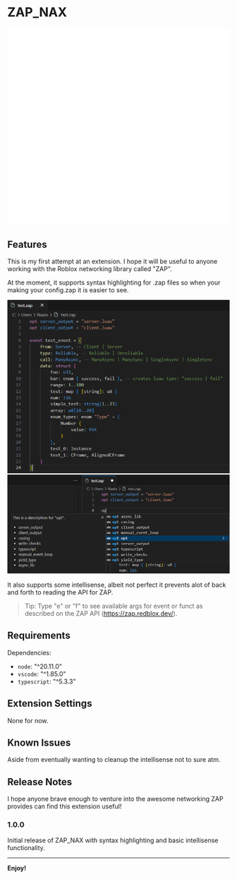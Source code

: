 # ZAP_NAX

<!-- ![NAXBLOX](/images/naxblox_logo_words.png) -->
![NAXBLOX](https://raw.githubusercontent.com/Naxious/zap_nax/main/images/naxblox_logo_words.png)

## Features

This is my first attempt at an extension.
I hope it will be useful to anyone working with the Roblox networking library called "ZAP".

At the moment, it supports syntax highlighting for .zap files so when your making your config.zap it is easier to see.
<!-- ![Highlights](/images/highlight_feature.png) -->
![Highlights](https://raw.githubusercontent.com/Naxious/zap_nax/main/images/highlight_feature.png)
![OptIntellisense](https://raw.githubusercontent.com/Naxious/zap_nax/main/images/opt_intellisense.png)

It also supports some intellisense, albeit not perfect it prevents alot of back and forth to reading the API for ZAP.

> Tip: Type "e" or "f" to see available args for event or funct as described on the ZAP API (<https://zap.redblox.dev/>).

## Requirements

Dependencies:

* `node`:  "^20.11.0"
* `vscode`: "^1.85.0"
* `typescript`: "^5.3.3"

## Extension Settings

None for now.

## Known Issues

Aside from eventually wanting to cleanup the intellisense not to sure atm.

## Release Notes

I hope anyone brave enough to venture into the awesome networking ZAP provides can find this extension useful!

### 1.0.0

Initial release of ZAP_NAX with syntax highlighting and basic intellisense functionality.

---

**Enjoy!**
